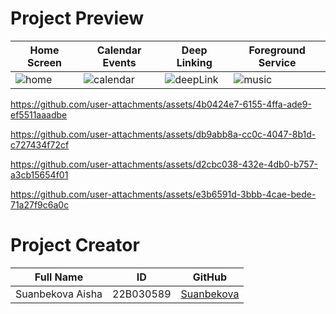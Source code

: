 # Project Preview

| **Home Screen** | **Calendar Events** |  **Deep Linking** | **Foreground Service** | 
|----------------|----------------------|-------------------|--------------------------| 
| ![home](https://github.com/user-attachments/assets/afce96d1-c060-42b2-a310-a09333d1778c) | ![calendar](https://github.com/user-attachments/assets/4379f75b-1589-4fdf-a09d-09cd4e0359ec) | ![deepLink](https://github.com/user-attachments/assets/08f2de52-2c0a-4da6-8d60-ef8f2c23ef16) | ![music](https://github.com/user-attachments/assets/56d0dfca-4731-447d-80d0-f77d60003626) |



https://github.com/user-attachments/assets/4b0424e7-6155-4ffa-ade9-ef5511aaadbe



https://github.com/user-attachments/assets/db9abb8a-cc0c-4047-8b1d-c727434f72cf



https://github.com/user-attachments/assets/d2cbc038-432e-4db0-b757-a3cb15654f01



https://github.com/user-attachments/assets/e3b6591d-3bbb-4cae-bede-71a27f9c6a0c



# Project Creator
| Full Name | ID | GitHub |
|-----------|----|--------|
| Suanbekova Aisha | 22B030589 | [Suanbekova](https://github.com/Sunbekova/) |
